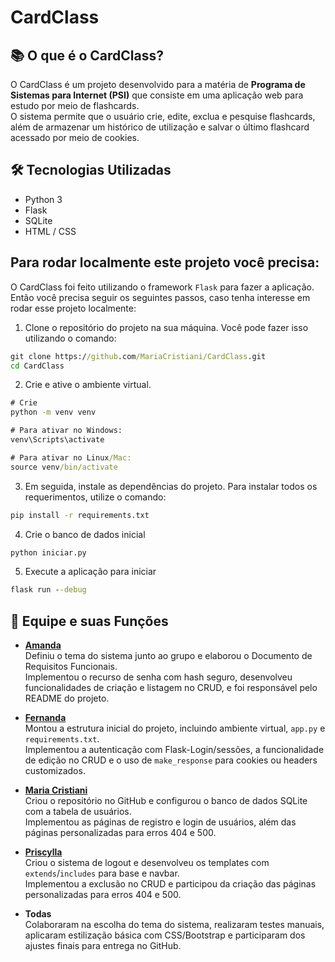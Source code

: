 # CardClass

## 📚 O que é o CardClass?
O CardClass é um projeto desenvolvido para a matéria de **Programa de Sistemas para Internet (PSI)** que consiste em uma aplicação web para estudo por meio de flashcards.  
O sistema permite que o usuário crie, edite, exclua e pesquise flashcards, além de armazenar um histórico de utilização e salvar o último flashcard acessado por meio de cookies.

## 🛠 Tecnologias Utilizadas
-  Python 3
-  Flask
-  SQLite
-  HTML / CSS

## Para rodar localmente este projeto você precisa:
O CardClass foi feito utilizando o framework ```Flask``` para fazer a aplicação. Então você precisa seguir os seguintes passos, caso tenha interesse em rodar esse projeto localmente:
1. Clone o repositório do projeto na sua máquina. Você pode fazer isso utilizando o comando:
```cmd
git clone https://github.com/MariaCristiani/CardClass.git
cd CardClass
```

2. Crie e ative o ambiente virtual.

```cmd
# Crie
python -m venv venv
```

```cmd
# Para ativar no Windows:
venv\Scripts\activate
```

```cmd
# Para ativar no Linux/Mac:
source venv/bin/activate
```

3. Em seguida, instale as dependências do projeto. Para instalar todos os requerimentos, utilize o comando:
```cmd
pip install -r requirements.txt
```

4. Crie o banco de dados inicial

```cmd
python iniciar.py
```

5. Execute a aplicação para iniciar

```cmd
flask run --debug
```

## 👥 Equipe e suas Funções

- **[Amanda](https://github.com/AmandaA6)**  
  Definiu o tema do sistema junto ao grupo e elaborou o Documento de Requisitos Funcionais.  
  Implementou o recurso de senha com hash seguro, desenvolveu funcionalidades de criação e listagem no CRUD, e foi responsável pelo README do projeto.

- **[Fernanda](https://github.com/Fernanda-Erika)**  
  Montou a estrutura inicial do projeto, incluindo ambiente virtual, `app.py` e `requirements.txt`.  
  Implementou a autenticação com Flask-Login/sessões, a funcionalidade de edição no CRUD e o uso de `make_response` para cookies ou headers customizados.

- **[Maria Cristiani](https://github.com/MariaCristiani)**  
  Criou o repositório no GitHub e configurou o banco de dados SQLite com a tabela de usuários.  
  Implementou as páginas de registro e login de usuários, além das páginas personalizadas para erros 404 e 500.

- **[Priscylla](https://github.com/pribeea)**  
  Criou o sistema de logout e desenvolveu os templates com `extends`/`includes` para base e navbar.  
  Implementou a exclusão no CRUD e participou da criação das páginas personalizadas para erros 404 e 500.

- **Todas**  
  Colaboraram na escolha do tema do sistema, realizaram testes manuais, aplicaram estilização básica com CSS/Bootstrap e participaram dos ajustes finais para entrega no GitHub.
 
